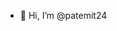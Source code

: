 - 👋 Hi, I’m @patemit24

<!---
patemit24/patemit24 is a ✨ special ✨ repository because its `README.md` (this file) appears on your GitHub profile.
You can click the Preview link to take a look at your changes.
--->
